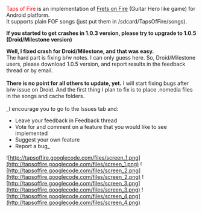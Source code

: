 <font color='red'>Taps of Fire</font> is an implementation of <a href='http://fretsonfire.sourceforge.net'>Frets on Fire</a> (Guitar Hero like game) for Android platform.
<br />It supports plain FOF songs (just put them in /sdcard/TapsOfFire/songs).

**If you started to get crashes in 1.0.3 version, please try to upgrade to 1.0.5 (Droid/Milestone version)**

**Well, I fixed crash for Droid/Milestone, and that was easy.** <br />
The hard part is fixing b/w notes. I can only guess here. So, Droid/Milestone users, please download 1.0.5 version, and report results in the feedback thread or by email. <br />
<br />
**There is no point for all others to update, yet.** I will start fixing bugs after b/w issue on Droid. And the first thing I plan to fix is to place .nomedia files in the songs and cache folders.
<br />
<br />
_I encourage you to go to the Issues tab and:
  * Leave your feedback in Feedback thread
  * Vote for and comment on a feature that you would like to see implemented
  * Suggest your own feature
  * Report a bug_

![http://tapsoffire.googlecode.com/files/screen_1.png](http://tapsoffire.googlecode.com/files/screen_1.png)
![http://tapsoffire.googlecode.com/files/screen_2.png](http://tapsoffire.googlecode.com/files/screen_2.png)
![http://tapsoffire.googlecode.com/files/screen_3.png](http://tapsoffire.googlecode.com/files/screen_3.png)
![http://tapsoffire.googlecode.com/files/screen_4.png](http://tapsoffire.googlecode.com/files/screen_4.png)